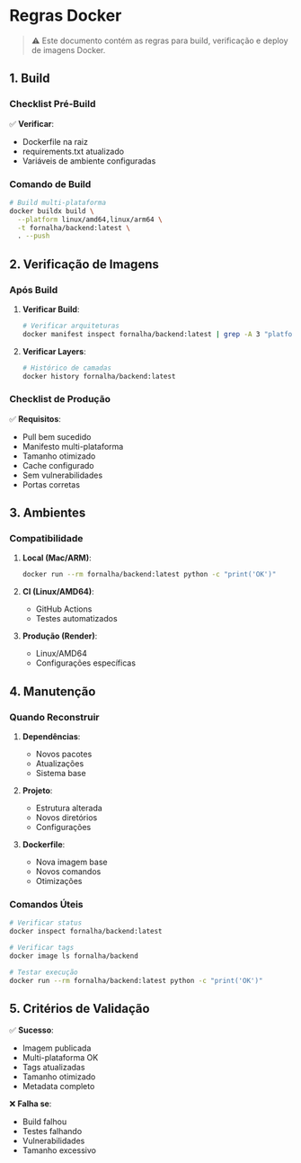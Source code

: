 # Regras Docker

> ⚠️ Este documento contém as regras para build, verificação e deploy de imagens Docker.

## 1. Build

### Checklist Pré-Build

✅ **Verificar**:

- Dockerfile na raiz
- requirements.txt atualizado
- Variáveis de ambiente configuradas

### Comando de Build

```bash
# Build multi-plataforma
docker buildx build \
  --platform linux/amd64,linux/arm64 \
  -t fornalha/backend:latest \
  . --push
```

## 2. Verificação de Imagens

### Após Build

1. **Verificar Build**:

   ```bash
   # Verificar arquiteturas
   docker manifest inspect fornalha/backend:latest | grep -A 3 "platform"
   ```

2. **Verificar Layers**:
   ```bash
   # Histórico de camadas
   docker history fornalha/backend:latest
   ```

### Checklist de Produção

✅ **Requisitos**:

- Pull bem sucedido
- Manifesto multi-plataforma
- Tamanho otimizado
- Cache configurado
- Sem vulnerabilidades
- Portas corretas

## 3. Ambientes

### Compatibilidade

1. **Local (Mac/ARM)**:

   ```bash
   docker run --rm fornalha/backend:latest python -c "print('OK')"
   ```

2. **CI (Linux/AMD64)**:

   - GitHub Actions
   - Testes automatizados

3. **Produção (Render)**:
   - Linux/AMD64
   - Configurações específicas

## 4. Manutenção

### Quando Reconstruir

1. **Dependências**:

   - Novos pacotes
   - Atualizações
   - Sistema base

2. **Projeto**:

   - Estrutura alterada
   - Novos diretórios
   - Configurações

3. **Dockerfile**:
   - Nova imagem base
   - Novos comandos
   - Otimizações

### Comandos Úteis

```bash
# Verificar status
docker inspect fornalha/backend:latest

# Verificar tags
docker image ls fornalha/backend

# Testar execução
docker run --rm fornalha/backend:latest python -c "print('OK')"
```

## 5. Critérios de Validação

✅ **Sucesso**:

- Imagem publicada
- Multi-plataforma OK
- Tags atualizadas
- Tamanho otimizado
- Metadata completo

❌ **Falha se**:

- Build falhou
- Testes falhando
- Vulnerabilidades
- Tamanho excessivo
